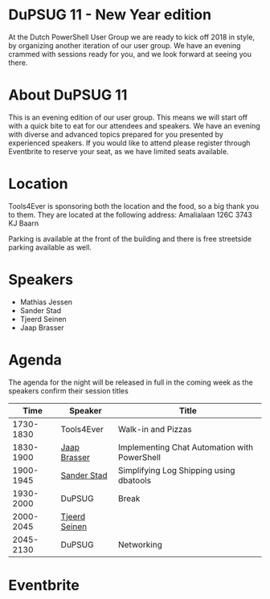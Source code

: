 # DuPSUG 11 - New Year edition
At the Dutch PowerShell User Group we are ready to kick off 2018 in style, by organizing another iteration of our user group. We have an evening crammed with sessions ready for you, and we look forward at seeing you there.

# About DuPSUG 11
This is an evening edition of our user group. This means we will start off with a quick bite to eat for our attendees and speakers. We have an evening with diverse and advanced topics prepared for you presented by experienced speakers. If you would like to attend please register through Eventbrite to reserve your seat, as we have limited seats available.

# Location
Tools4Ever is sponsoring both the location and the food, so a big thank you to them. They are located at the following address:
Amalialaan 126C
3743 KJ Baarn

Parking is available at the front of the building and there is free streetside parking available as well.

# Speakers
* Mathias Jessen
* Sander Stad
* Tjeerd Seinen
* Jaap Brasser

# Agenda
The agenda for the night will be released in full in the coming week as the speakers confirm their session titles

| Time | Speaker | Title |
| ------------- | ------------- | ------------- | 
| 1730-1830 | Tools4Ever | Walk-in and Pizzas |
| 1830-1900 | [Jaap Brasser](https://twitter.com/Jaap_Brasser) | Implementing Chat Automation with PowerShell |
| 1900-1945 | [Sander Stad](https://twitter.com/SQLStad) | Simplifying Log Shipping using dbatools |
| 1930-2000 | DuPSUG | Break |
| 2000-2045 | [Tjeerd Seinen](https://twitter.com/tseinen) | |
| 2045-2130 | DuPSUG | Networking |

# Eventbrite
